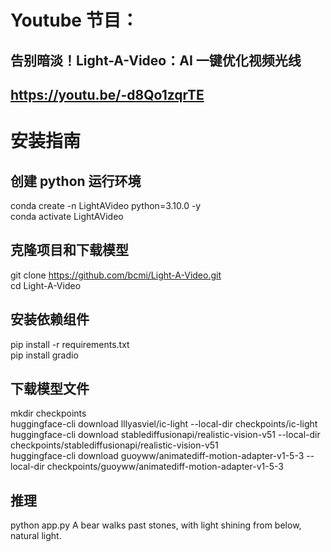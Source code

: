 # Youtube 节目：
## 告别暗淡！Light-A-Video：AI 一键优化视频光线
## https://youtu.be/-d8Qo1zqrTE

# 安装指南

## 创建 python 运行环境
conda create -n LightAVideo python=3.10.0 -y  
conda activate LightAVideo  

## 克隆项目和下载模型
git clone https://github.com/bcmi/Light-A-Video.git  
cd Light-A-Video  

## 安装依赖组件
pip install -r requirements.txt  
pip install gradio  


## 下载模型文件
mkdir checkpoints  
huggingface-cli download lllyasviel/ic-light --local-dir checkpoints/ic-light  
huggingface-cli download stablediffusionapi/realistic-vision-v51 --local-dir checkpoints/stablediffusionapi/realistic-vision-v51  
huggingface-cli download guoyww/animatediff-motion-adapter-v1-5-3 --local-dir checkpoints/guoyww/animatediff-motion-adapter-v1-5-3  

## 推理
python app.py
A bear walks past stones, with light shining from below, natural light.  







